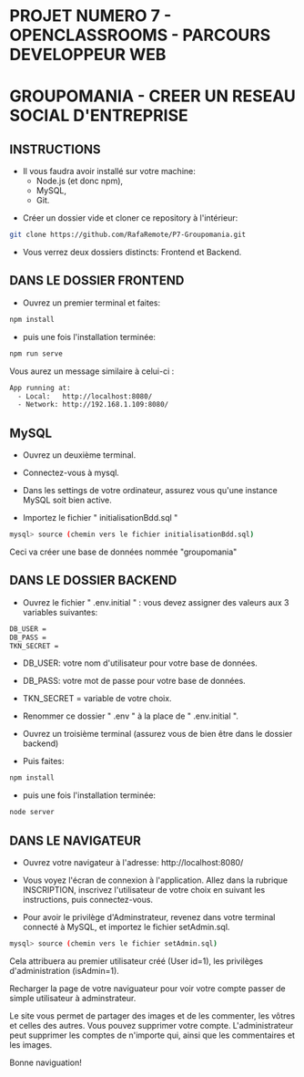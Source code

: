 # PROJET NUMERO 7 - OPENCLASSROOMS - PARCOURS DEVELOPPEUR WEB

# GROUPOMANIA - CREER UN RESEAU SOCIAL D'ENTREPRISE

## INSTRUCTIONS

-   Il vous faudra avoir installé sur votre machine:
    -   Node.js (et donc npm),
    -   MySQL,
    -   Git.

*   Créer un dossier vide et cloner ce repository à l'intérieur:

```bash
git clone https://github.com/RafaRemote/P7-Groupomania.git
```

-   Vous verrez deux dossiers distincts: Frontend et Backend.

## DANS LE DOSSIER FRONTEND

-   Ouvrez un premier terminal et faites:

```bash
npm install
```

-   puis une fois l'installation terminée:

```bash
npm run serve
```

Vous aurez un message similaire à celui-ci :

```bash
App running at:
  - Local:   http://localhost:8080/
  - Network: http://192.168.1.109:8080/
```

## MySQL

-   Ouvrez un deuxième terminal.

-   Connectez-vous à mysql.

-   Dans les settings de votre ordinateur, assurez vous qu'une instance MySQL soit bien active.

-   Importez le fichier " initialisationBdd.sql "

```bash
mysql> source (chemin vers le fichier initialisationBdd.sql)
```

Ceci va créer une base de données nommée "groupomania"

## DANS LE DOSSIER BACKEND

-   Ouvrez le fichier " .env.initial " : vous devez assigner des valeurs aux 3 variables suivantes:

```bash
DB_USER =
DB_PASS =
TKN_SECRET =
```

-   DB_USER: votre nom d'utilisateur pour votre base de données.
-   DB_PASS: votre mot de passe pour votre base de données.
-   TKN_SECRET = variable de votre choix.

-   Renommer ce dossier " .env " à la place de " .env.initial ".

-   Ouvrez un troisième terminal (assurez vous de bien être dans le dossier backend)

-   Puis faites:

```bash
npm install
```

-   puis une fois l'installation terminée:

```bash
node server
```

## DANS LE NAVIGATEUR

-   Ouvrez votre navigateur à l'adresse: http://localhost:8080/

-   Vous voyez l'écran de connexion à l'application. Allez dans la rubrique INSCRIPTION, inscrivez l'utilisateur de votre choix en suivant les instructions, puis connectez-vous.

-   Pour avoir le privilège d'Adminstrateur, revenez dans votre terminal connecté à MySQL, et importez le fichier setAdmin.sql.

```bash
mysql> source (chemin vers le fichier setAdmin.sql)
```

Cela attribuera au premier utilisateur créé (User id=1), les privilèges d'administration (isAdmin=1).

Recharger la page de votre naviguateur pour voir votre compte passer de simple utilisateur à adminstrateur.

Le site vous permet de partager des images et de les commenter, les vôtres et celles des autres. Vous pouvez supprimer votre compte. L'administrateur peut supprimer les comptes de n'importe qui, ainsi que les commentaires et les images.

Bonne naviguation!
